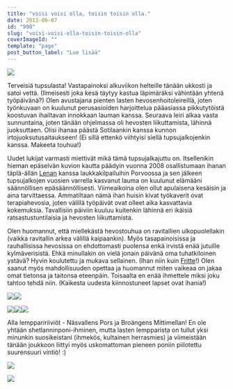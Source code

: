 ```yaml
---
title: "voisi voisi olla, toisin toisin olla."
date: 2013-06-07
id: "998"
slug: "voisi-voisi-olla-toisin-toisin-olla"
coverImageId: ""
template: "page"
post_button_label: "Lue lisää"
---
```


[![](/images/1.png)](http://1.bp.blogspot.com/-pZLDV1mDe9w/UbIFn8ruEDI/AAAAAAAAF9o/iIQhaoV0gR4/s1600/1.png)

Terveisiä tupsulasta! Vastapainoksi alkuviikon helteille tänään ukkosti ja satoi vettä. (Ilmeisesti joka kesä täytyy kastua läpimäräksi vähintään yhtenä työpäivänä?) Olen avustajana pienten lasten hevosenhoitoleireillä, joten työnkuvaan on kuulunut perusasioiden harjoittelua pääasiassa pikkutytöistä koostuvan ihailtavan innokkaan lauman kanssa. Seuraava leiri alkaa vasta sunnuntaina, joten tänään ohjelmassa oli hevosten liikuttamista, lähinnä juoksuttaen. Olisi ihanaa päästä Sotilaankin kanssa kunnon irtojuoksutusaitaukseen! (Ei sillä ettenkö viihtyisi siellä tupsujalkojenkin kanssa. Makeeta touhua!)

Uudet lukijat varmasti miettivät mikä tämä tupsujalkajuttu on. Itsellenikin hieman epäselvän kuvion kautta päädyin vuonna 2008 osallistumaan ihanan täplä-ällän [Lenan](http://maisaw.otukset.fi/kuvat/2010/Hevoset+ja+tallit/Lena+ja+Billy/) kanssa laukkakilpailuihin Porvoossa ja sen jälkeen tupsujalkojen vuosien varrella kasvanut lauma on kuulunut elämääni säännöllisen epäsäännöllisesti. Viimeaikoina olen ollut apulaisena kesäisin ja aina tarvittaessa. Ammatiltaan nämä ihan huisin kivat työkaverit ovat terapiahevosia, joten välillä työpäivät ovat olleet aika kasvattavia kokemuksia. Tavallisiin päiviin kuuluu kuitenkin lähinnä eri ikäisiä ratsastustuntilaisia ja hevosten liikuttamista.

Olen huomannut, että miellekästä hevostouhua on ravitallien ulkopuolellakin (vaikka ravitallin arkea välillä kaipaankin). Myös tasapainoisissa ja rauhallisissa hevosissa on ehdottomasti puolensa enkä irvistä enää jutuille kylmäverisistä. Ehkä minullakin on vielä jonain päivänä oma tuhatkiloinen ystävä? Hyvin koulutettu ja mukava sellainen. (Ihan niin kuin [Fritte](http://maisaw.otukset.fi/kuvat/2012/13.7.2012+Fritte/)!) Olen saanut myös mahdollisuuden opettaa ja huomannut miten vaikeaa on jakaa omat tietonsa ja taitonsa eteenpäin. Toisaalta en enää ihmettele miksi joku tahtoo tehdä niin. (Kaikesta uudesta kiinnostuneet lapset ovat ihania!)

[![](/images/6.png)](http://3.bp.blogspot.com/-C0pY7bpnI-w/UbIFrIHDwoI/AAAAAAAAF-Q/fmpOyb88R5s/s1600/6.png)[![](/images/7.png)](http://2.bp.blogspot.com/-IxpNl5HRf_U/UbIFsgsPcII/AAAAAAAAF-g/X-JvrKxpndg/s1600/7.png)

[![](/images/4.png)](http://1.bp.blogspot.com/-CMLisLwLuJ8/UbIFqrO7aOI/AAAAAAAAF-M/ZYD6epQY618/s1600/4.png)[![](/images/3.png)](http://2.bp.blogspot.com/-5wUE3guFsmQ/UbIFn5JeGHI/AAAAAAAAF94/50EdK-YQ8ag/s1600/3.png)[![](/images/5.png)](http://1.bp.blogspot.com/-81C2cqguxUQ/UbIFrEyvMrI/AAAAAAAAF-U/4wn_HRHJvwk/s1600/5.png)

Alla lemppaririiviöt - Näsvallens Pors ja Broängens Mittimellan! En ole yhtään shetlanninponi-ihminen, mutta lasten lempparista on tullut yksi minunkin suosikeistani (ihmekös, kultainen herrasmies) ja viimeistään tänään joukkoon liittyi myös uskomattoman pieneen poniin piilotettu suurensuuri vintiö! :)

[![](/images/8.png)](http://3.bp.blogspot.com/-KRhlJ_9Poaw/UbIFsw9ZVLI/AAAAAAAAF-k/mR0fAuXzve8/s1600/8.png)

[![](/images/ak.png)](http://1.bp.blogspot.com/-LjGu59GJ_Rg/UbIGLFsIhUI/AAAAAAAAF-o/k8hQO_V8Nks/s1600/ak.png)

